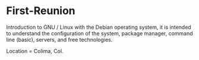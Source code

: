 # First-Reunion
Introduction to GNU / Linux with the Debian operating system, it is intended to understand the configuration of the system, package manager, command line (basic), servers, and free technologies.

Location = Colima, Col.

